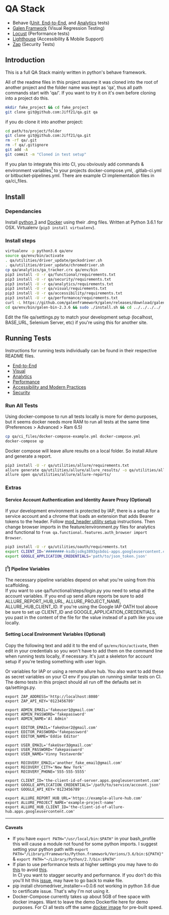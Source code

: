 # QA Stack

* Behave ([Unit, End-to-End](/functional), and [Analytics](/analytics) tests)
* [Galen Framwork](/visual) (Visual Regression Testing)
* [Locust](/performance) (Performance tests)
* [Lighthouse](/accessibility) (Accessibility & Mobile Support)
* [Zap](/security) (Security Tests)


## Introduction

This is a full QA Stack mainly written in python's behave framework.

All of the readme files in this project assume it was cloned into the root of
another project and the folder name was kept as 'qa', thus all path commands
start with 'qa/'. If you want to try it on it's own before cloning into a
project do this.

```bash
mkdir fake_project && cd fake_project
git clone git@github.com:Jiff21/qa.git qa
```

if you do clone it into another project:

```bash
cd path/to/project/folder
git clone git@github.com:Jiff21/qa.git
rm -rf qa/.git
rm -f qa/.gitignore
git add -A
git commit -m "Cloned in test setup"
```

If you plan to integrate this into CI, you obviously add commands & environment
variables[<sup>1</sup>](#1-pipeline-variables) to your projects
docker-compose.yml, .gitlab-ci.yml or bitbucket-pipelines.yml. There are example
CI implementation files in qa/ci_files.


## Install

### Dependancies

Install [python 3](https://www.python.org/downloads/) and
[Docker](https://store.docker.com/editions/community/docker-ce-desktop-mac)
using their .dmg files. Written at Python 3.6.1 for OSX. Virtualenv (`pip3 install virtualenv`).

### Install steps

```bash
virtualenv -p python3.6 qa/env
source qa/env/bin/activate
. qa/utilities/driver_update/geckodriver.sh
. qa/utilities/driver_update/chromedriver.sh
cp qa/analytics/ga_tracker.crx qa/env/bin
pip3 install -U -r qa/functional/requirements.txt
pip3 install -U -r qa/security/requirements.txt
pip3 install -U -r qa/analytics/requirements.txt
pip3 install -U -r qa/visual/requirements.txt
pip3 install -U -r qa/accessibility/requirements.txt
pip3 install -U -r qa/performance/requirements.txt
curl -L https://github.com/galenframework/galen/releases/download/galen-2.3.6/galen-bin-2.3.6.zip | tar xy -C qa/env/bin/
cd qa/env/bin/galen-bin-2.3.6 && sudo ./install.sh && cd ../../../../
```

Edit the file qa/settings.py to match your development setup (localhost,
BASE_URL, Selenium Server, etc) if you're using this for another site.


## Running Tests

Instructions for running tests individually can be found in their respective README files.

* [End-to-End](/functional#running-tests)
* [Visual](/visual#running-tests)
* [Analytics](/analytics#running-tests)
* [Performance](/performance#running-tests)
* [Accessibility and Modern Practices](/accessibility#running-tests)
* [Security](/security#running-tests)

### Run All Tests

Using docker-compose to run all tests locally is more for demo purposes, but
it seems docker needs more RAM to run all tests at the same time (Preferences >
Advanced > Ram 6.5)

```bash
cp qa/ci_files/docker-compose-example.yml docker-compose.yml
docker-compose up
```

Docker compose will leave allure results on a local folder. So install Allure
and generate a report.

```bash
pip3 install -U -r qa/utilities/allure/requirements.txt
allure generate qa/utilities/allure/allure_results/ -o qa/utilities/allure/allure-reports/ --clean
allure open qa/utilities/allure/allure-reports/
```


### Extras

#### Service Account Authentication and Identity Aware Proxy (Optional)
If your development environment is protected by IAP, there is a setup for a service account
and a chrome that loads an extension that adds Bearer tokens to the header. Follow
[mod_header utility setup](utilities/oauth) instructions. Then change browser imports in
the feature/environment.py files for analytics and functional to
```from qa.functional.features.auth_browser import Browser```.

```bash
pip3 install -U -r qa/utilities/oauth/requirements.txt
export CLIENT_ID='########-ksdbjsdkg3893gsbdoi-apps.googleusercontent.com'
export GOOGLE_APPLICATION_CREDENTIALS='path/to/json_token.json'
```

#### [<sup>1</sup>] Pipeline Variables

The necessary pipeline variables depend on what you're using from this scaffolding.  
If you want to use qa/functional/steps/login.py you need to setup all the account variables.
If you end up send allure reports be sure to add ALLURE_REPORT_HUB_URL, ALLURE_PROJECT_NAME,
ALLURE_HUB_CLIENT_ID. If you're using the Google IAP OATH tool above be sure to set up
CLIENT_ID and GOOGLE_APPLICATION_CREDENTIALS, you past in the content of the file for the
value instead of a path like you use locally.

#### Setting Local Environment Variables (Optional)

Copy the following text and add it to the end of ```qa/env/bin/activate```, then
edit in your credentials so you won't have to add them on the command line when
running tests locally, if necessary. It's just a skeleton for account setup if
you're testing something with user login.

Or variables for IAP or using a remote allure hub. You also want to add these
as secret variables on your CI env if you plan on running similar tests on CI.
The demo tests in this project should all run off the defaults set in
qa/settings.py.

```shell
export ZAP_ADDRESS='http://localhost:8080'
export ZAP_API_KEY='0123456789'

export ADMIN_EMAIL='fakeuser1@gmail.com'
export ADMIN_PASSWORD='fakepassword'
export ADMIN_NAME='Al Admin'

export EDITOR_EMAIL='fakeUser2@gmail.com'
export EDITOR_PASSWORD='fakepassword'
export EDITOR_NAME='Eddie Editor'

export USER_EMAIL='fakeUser3@gmail.com'
export USER_PASSWORD='fakepassword'
export USER_NAME='Vinny Testaverde'

export RECOVERY_EMAIL='another_fake_email@gmail.com'
export RECOVERY_CITY='New New York'
export RECOVERY_PHONE='555-555-5555'

export CLIENT_ID='the-client-id-of-server.apps.googleusercontent.com'
export GOOGLE_APPLICATION_CREDENTIALS='/path/to/service/account.json'
export GOOGLE_API_KEY='0123456789'

export ALLURE_REPORT_HUB_URL='https://example-allure-hub.com'
export ALLURE_PROJECT_NAME='example-project-name'
export ALLURE_HUB_CLIENT_ID='the-client-id-of-allure-hub.apps.googleusercontent.com'

```


---

#### Caveats

* If you have `export PATH="/usr/local/bin:$PATH"` in your bash_profile this
will cause a module not found for some python imports. I suggest setting your
python path with
  `export PATH="/Library/Frameworks/Python.framework/Verions/3.6/bin:${PATH}"` &
  `export PATH="~/Library/Python/2.7/bin:$PATH"`
* If plan to use performance tests at higher settings you may have to do [this](https://github.com/docker/for-mac/issues/1009) to avoid [this](https://github.com/docker/for-mac/issues/1374).  
In CI you want to stagger security and performance. If you don't do this you'll hit this
[issue](https://github.com/docker/compose/issues/4486), may have to go back to make file.
* pip install chromedriver_installer==0.0.6 not working in python 3.6 due to certificate issue.
  That's why I'm not using it.
* Docker-Compose currently takes up about 5GB of free space with docker images. Want to leave the demo Dockerfile here for demo purposes. For CI all tests off the same
  [docker image](https://hub.docker.com/r/jiffcampbell/qa_baglz/) for pre-built speed.
